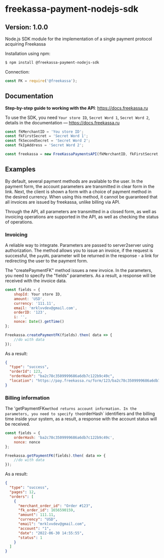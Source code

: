 # freekassa-payment-nodejs-sdk
## Version: 1.0.0

Node.js SDK module for the implementation of a single payment protocol acquiring Freekassa

Installation using npm:
```bash
$ npm install @freekassa-payment-nodejs-sdk
```

Connection:
```javascript
const FK = require('@freekassa');
```

## Documentation
**Step-by-step guide to working with the API**: https://docs.freekassa.ru <br>

To use the SDK, you need `Your store ID`, `Secret Word 1`, `Secret Word 2`, details in the documentation — https://docs.freekassa.ru <br>

```javascript
const fkMerchantID = 'You store ID';
const fkFirstSecret = 'Secret Word 1';
const fkSecondSecret = 'Secret Word 2';
const fkIpAddress = 'Secret Word 2';

const freekassa = new FreeKassaPaymentsAPI(fkMerchantID, fkFirstSecret, fkSecondSecret, fkIpAddress);
```

## Examples
By default, several payment methods are available to the user. In the payment form, the account parameters are transmitted in clear form in the link. Next, the client is shown a form with a choice of payment method in the desired currency. When using this method, it cannot be guaranteed that all invoices are issued by freekassa, unlike billing via API.

Through the API, all parameters are transmitted in a closed form, as well as invoicing operations are supported in the API, as well as checking the status of operations.

### Invoicing

A reliable way to integrate. Parameters are passed to server2server using authorization. The method allows you to issue an invoice, if the request is successful, the `payURL` parameter will be returned in the response - a link for redirecting the user to the payment form.

The "createPaymentFK" method issues a new invoice. In the parameters, you need to specify the "fields" parameters. As a result, a response will be received with the invoice data.

```javascript
const fields = {
    shopId: Your store ID,
    amount: 'USD',
    currency: '111.11',
    email: 'mrklvvdev@gmail.com',
    orderID: '123',
    i: '',
    nonce: Date().getTime()
};

Freekassa.createPaymentFK(fields).then( data => {
    //do with data
});
```
As a result:
```json
{
  "type": "success",
  "orderId": 123,
  "orderHash": "ba2c78c3509999686a6db7c122b9c49c",
  "location": "https://pay.freekassa.ru/form/123/ba2c78c3509999686a6db7c122b9c49c"
}
```

### Billing information

The 'getPaymentFK` method returns account information. In the parameters, you need to specify the `orderHash` identifiers and the billing time inside your system, as a result, a response with the account status will be received.

```javascript
const fields = {
    orderHash: 'ba2c78c3509999686a6db7c122b9c49c',
    nonce: nonce
};

Freekassa.getPaymentFK(fields).then( data => {
    //do with data
});
```
As a result:
```json
{
  "type": "success",
  "pages": 12,
  "orders": [
    {
      "merchant_order_id": "Order #123",
      "fk_order_id": 1656590159,
      "amount": 111.11,
      "currency": "USD",
      "email": "mrklvvdev@gmail.com",
      "account": "1",
      "date": "2022-06-30 14:55:55",
      "status": 1
    }
  ]
}
```
